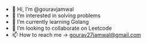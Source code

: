 - 👋 Hi, I’m @gouravjamwal
- 👀 I’m interested in solving problems
- 🌱 I’m currently learning Golang
- 💞️ I’m looking to collaborate on Leetcode
- 📫 How to reach me -> gourav27jamwal@gmail.com

<!---
gouravjamwal/gouravjamwal is a ✨ special ✨ repository because its `README.md` (this file) appears on your GitHub profile.
You can click the Preview link to take a look at your changes.
--->
